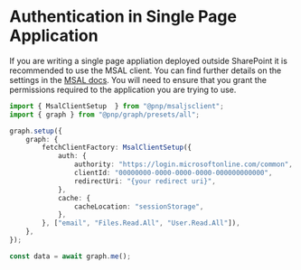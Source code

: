 # Authentication in Single Page Application

If you are writing a single page appliation deployed outside SharePoint it is recommended to use the MSAL client. You can find further details on the settings in the [MSAL docs](https://docs.microsoft.com/en-us/azure/active-directory/develop/v2-overview). You will need to ensure that you grant the permissions required to the application you are trying to use.

```TypeScript
import { MsalClientSetup  } from "@pnp/msaljsclient";
import { graph } from "@pnp/graph/presets/all";

graph.setup({
    graph: {
        fetchClientFactory: MsalClientSetup({
            auth: {
                authority: "https://login.microsoftonline.com/common",
                clientId: "00000000-0000-0000-0000-000000000000",
                redirectUri: "{your redirect uri}",
            },
            cache: {
                cacheLocation: "sessionStorage",
            },
        }, ["email", "Files.Read.All", "User.Read.All"]),
    },
});

const data = await graph.me();
```
